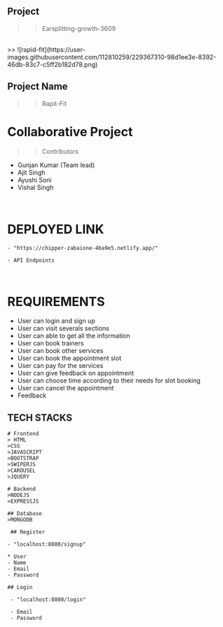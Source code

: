 ## Project
>> Earsplitting-growth-3609
<br>
>> ![rapid-fit](https://user-images.githubusercontent.com/112810259/229367310-98d1ee3e-8392-46db-83c7-c5ff2b182d78.png)


<br>

## Project Name
>> Rapit-Fit

# Collaborative Project
 >>Contributors
  - Gunjan Kumar (Team lead)
  - Ajit Singh
  - Ayushi Soni
  - Vishal Singh
   

<br>

# DEPLOYED LINK
    - "https://chipper-zabaione-4ba9e5.netlify.app/"

    - API Endpoints
   
   <br>

 # REQUIREMENTS 
  - User can login and sign up 
  - User can visit severals sections
  - User can able to get all the information
  - User can book trainers
  - User can book other services
  - User can book the appointment slot 
  - User can pay for the services
  - User can give feedback on appointment
  - User can choose time according to their needs for slot booking
  - User can cancel the appointment
  - Feedback


  ## TECH STACKS
    # Frontend
    > HTML
    >CSS
    >JAVASCRIPT
    >BOOTSTRAP
    >SWIPERJS
    >CAROUSEL
    >JQUERY

    # Backend
    >NODEJS
    >EXPRESSJS
    
    ## Database
    >MONGODB

     ## Register

    - "localhost:8080/signup"

    * User 
    - Name 
    - Email
    - Password

    ## Login

     - "localhost:8080/login"

     - Email
     - Password

     

    




    


